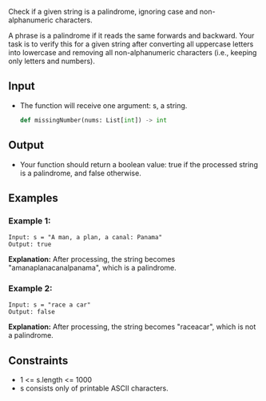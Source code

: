 Check if a given string is a palindrome, ignoring case and non-alphanumeric characters.

A phrase is a palindrome if it reads the same forwards and backward. Your task is to verify this for a given string after converting all uppercase letters into lowercase and removing all non-alphanumeric characters (i.e., keeping only letters and numbers).

## Input

* The function will receive one argument: s, a string.

  ```python
  def missingNumber(nums: List[int]) -> int
  ```

## Output

* Your function should return a boolean value: true if the processed string is a palindrome, and false otherwise.

## Examples

### Example 1:

```text
Input: s = "A man, a plan, a canal: Panama"
Output: true
```

**Explanation:**
After processing, the string becomes "amanaplanacanalpanama", which is a palindrome.

### Example 2:

```text
Input: s = "race a car"
Output: false
```

**Explanation:**
After processing, the string becomes "raceacar", which is not a palindrome.

## Constraints

* 1 <= s.length <= 1000
* s consists only of printable ASCII characters.